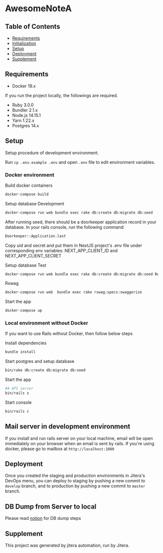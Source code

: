 # AwesomeNoteA

## Table of Contents

- [Requirements](##requirements)
- [Initialization](##initialization)
- [Setup](##setup)
- [Deployment](##deployment)
- [Supplement](##supplement)

## Requirements

- Docker 19.x

If you run the project locally, the followings are required.

- Ruby 3.0.0
- Bundler 2.1.x
- Node.js 14.15.1
- Yarn 1.22.x
- Postgres 14.x

## Setup

Setup procedure of development environment.

Run `cp .env.example .env` and open `.env` file to edit environment variables.

### Docker environment

Build docker containers

```bash
docker-compose build
```

Setup database Development

```bash
docker-compose run web bundle exec rake db:create db:migrate db:seed
```

After running seed, there should be a doorkeeper application record in your database. In your rails console, run the following command:

```bash
Doorkeeper::Application.last
```

Copy uid and secret and put them in NextJS project's .env file under corresponding env variables: NEXT_APP_CLIENT_ID and NEXT_APP_CLIENT_SECRET

Setup database Test

```bash
docker-compose run web bundle exec rake db:create db:migrate db:seed RAILS_ENV=test
```

Rswag

```bash
docker-compose run web  bundle exec rake rswag:specs:swaggerize
```

Start the app

```bash
docker-compose up
```

### Local environment without Docker
If you want to use Rails without Docker, then follow below steps

Install dependencies

````bash
bundle install
````

Start postgres and setup database

```bash
bin/rake db:create db:migrate db:seed
````

Start the app

```bash
## API server
bin/rails s
```

Start console

```bash
bin/rails c
```

## Mail server in development environment

If you install and run rails server on your local machine, email will be open immediately on your browser when an email is sent by rails. If you're using docker, please go to mailbox at `http://localhost:1080`

## Deployment

Once you created the staging and production environments in Jitera's DevOps menu, you can deploy to staging by pushing a new commit to `develop` branch, and to production by pushing a new commit to `master` branch.

## DB Dump from Server to local

Please read [notion](https://www.notion.so/iruuzainc/Production-Staging-Dump-from-ECS-containers-6affe4fddec541ee93aba797aab084ed) for DB dump steps

## Supplement

This project was generated by jitera automation, run by Jitera.
